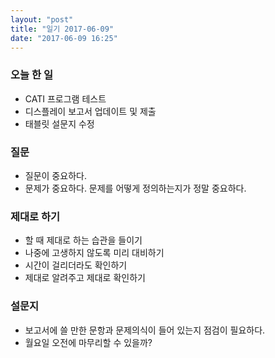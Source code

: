 ```yaml
---
layout: "post"
title: "일기 2017-06-09"
date: "2017-06-09 16:25"
---
```


### 오늘 한 일
* CATI 프로그램 테스트
* 디스플레이 보고서 업데이트 및 제출
* 태블릿 설문지 수정


### 질문
* 질문이 중요하다.
* 문제가 중요하다. 문제를 어떻게 정의하는지가 정말 중요하다.

### 제대로 하기
* 할 때 제대로 하는 습관을 들이기
* 나중에 고생하지 않도록 미리 대비하기
* 시간이 걸리더라도 확인하기
* 제대로 알려주고 제대로 확인하기

### 설문지
* 보고서에 쓸 만한 문항과 문제의식이 들어 있는지 점검이 필요하다.
* 월요일 오전에 마무리할 수 있을까?
